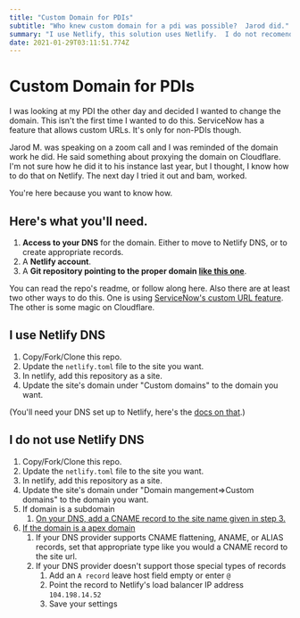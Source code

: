 ```yaml
---
title: "Custom Domain for PDIs"
subtitle: "Who knew custom domain for a pdi was possible?  Jarod did."
summary: "I use Netlify, this solution uses Netlify.  I do not recomend using this outside of your PDI"
date: 2021-01-29T03:11:51.774Z
---
```


# Custom Domain for PDIs

I was looking at my PDI the other day and decided I wanted to change the domain.  This isn't the first time I wanted to do this.  ServiceNow has a feature that allows custom URLs.  It's only for non-PDIs though.  

Jarod M. was speaking on a zoom call and I was reminded of the domain work he did.  He said something about proxying the domain on Cloudflare.  I'm not sure how he did it to his instance last year, but I thought, I know how to do that on Netlify.  The next day I tried it out and bam, worked.

You're here because you want to know how.  

## Here's what you'll need.

1.  **Access to your DNS** for the domain.  Either to move to Netlify DNS, or to create appropriate records.
2.  A **Netlify account**.
3.  A **Git repository pointing to the proper domain [like this one](https://github.com/jacebenson/dev)**.

You can read the repo's readme, or follow along here.  Also there are at least two other ways to do this.  One is using [ServiceNow's custom URL feature](https://docs.servicenow.com/bundle/paris-platform-administration/page/integrate/authentication/concept/custom-url.html).  The other is some magic on Cloudflare.

## I use Netlify DNS

1. Copy/Fork/Clone this repo.  
2. Update the `netlify.toml` file to the site you want.
3. In netlify, add this repository as a site.
4. Update the site's domain under "Custom domains" to the domain you want.

(You'll need your DNS set up to Netlify, here's the [docs on that](https://docs.netlify.com/domains-https/netlify-dns/).)

## I do not use Netlify DNS

1. Copy/Fork/Clone this repo.  
2. Update the `netlify.toml` file to the site you want.
3. In netlify, add this repository as a site.
4. Update the site's domain under "Domain mangement=>Custom domains" to the domain you want.
5. If domain is a subdomain
   1. [On your DNS, add a CNAME record to the site name given in step 3.](https://docs.netlify.com/domains-https/custom-domains/configure-external-dns/)
6. [If the domain is a apex domain](https://docs.netlify.com/domains-https/custom-domains/configure-external-dns/#configure-an-apex-domain)
   1. If your DNS provider supports CNAME flattening, ANAME, or ALIAS records, set that appropriate type like you would a CNAME record to the site url.
   2. If your DNS provider doesn't support those special types of records
      1. Add an `A record` leave host field empty or enter `@`
      2. Point the record to Netlify's load balancer IP address `104.198.14.52`
      3. Save your settings